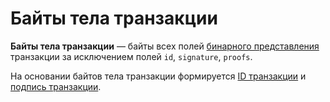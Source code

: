 # Байты тела транзакции

**Байты тела транзакции** — байты всех полей [бинарного представления](/ru/blockchain/binary-format/transaction-binary-format.md) транзакции за исключением полей `id`, `signature`, `proofs`.

На основании байтов тела транзакции формируется [ID транзакции](/ru/blockchain/transaction/transaction-id.md) и [подпись транзакции](/ru/blockchain/transaction/transaction-signature.md).
